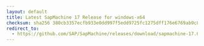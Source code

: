 ```yaml
---
layout: default
title: Latest SapMachine 17 Release for windows-x64
checksum: sha256 380cb3357ecfb933e0dd997f5edd9725fc1275dff176e6769ab9c8aa3bbb7388
redirect_to:
  - https://github.com/SAP/SapMachine/releases/download/sapmachine-17.0.10/sapmachine-jre-17.0.10_windows-x64_bin.zip
---
```

